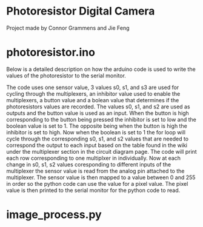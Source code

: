 # Photoresistor Digital Camera
Project made by Connor Grammens and Jie Feng

# photoresistor.ino
Below is a detailed description on how the arduino code is used to write the values of the photoresistor to the serial monitor.

The code uses one sensor value, 3 values s0, s1, and s3 are used for cycling through the multiplexers, an inhibitor value used to enable the multiplexers, a button value and a bolean value that determines if the photoresistors values are recorded. The values s0, s1, and s2 are used as outputs and the button value is used as an input. When the button is high corresponding to the button being pressed the inhibitor is set to low and the boolean value is set to 1. The opposite being when the button is high the inhibitor is set to high. Now when the boolean is set to 1 the for loop will cycle through the corresponding s0, s1, and s2 values that are needed to correspond the output to each input based on the table found in the wiki under the multiplexer section in the circuit diagram page. The code will print each row corresponding to one multiplxer in individually. Now at each change in s0, s1, s2 values coresponding to different inputs of the multiplexer the sensor value is read from the analog pin attached to the multiplexer. The sensor value is then mapped to a value between 0 and 255 in order so the python code can use the value for a pixel value. The pixel value is then printed to the serial monitor for the python code to read. 

# image_process.py
